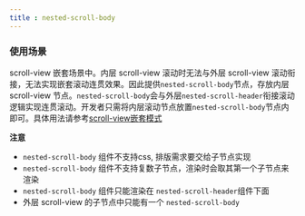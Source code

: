 ```yaml
---
title : nested-scroll-body
---
```


<!-- ## nested-scroll-body -->

<!-- UTSCOMJSON.nested-scroll-body.name -->

<!-- UTSCOMJSON.nested-scroll-body.description -->

<!-- UTSCOMJSON.nested-scroll-body.compatibility -->

<!-- UTSCOMJSON.nested-scroll-body.attribute -->

<!-- UTSCOMJSON.nested-scroll-body.event -->

<!-- UTSCOMJSON.nested-scroll-body.component_type-->

### 使用场景

scroll-view 嵌套场景中。内层 scroll-view 滚动时无法与外层 scroll-view 滚动衔接，无法实现嵌套滚动连贯效果。因此提供`nested-scroll-body`节点，存放内层 scroll-view 节点。`nested-scroll-body`会与外层`nested-scroll-header`衔接滚动逻辑实现连贯滚动。开发者只需将内层滚动节点放置`nested-scroll-body`节点内即可。具体用法请参考[scroll-view嵌套模式](https://doc.dcloud.net.cn/uni-app-x/component/scroll-view.html#nested-scroll-view)

**注意**

+ `nested-scroll-body` 组件不支持css, 排版需求要交给子节点实现
+ `nested-scroll-body` 组件不支持复数子节点，渲染时会取其第一个子节点来渲染
+ `nested-scroll-body` 组件只能渲染在 `nested-scroll-header`组件下面
+ 外层 scroll-view 的子节点中只能有一个 `nested-scroll-body`

<!-- UTSCOMJSON.nested-scroll-body.children -->

<!-- UTSCOMJSON.nested-scroll-body.example -->

<!-- UTSCOMJSON.nested-scroll-body.reference -->
